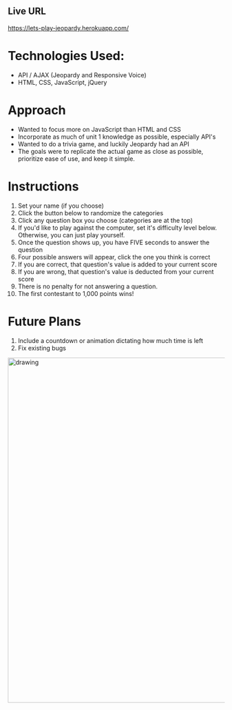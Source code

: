 ## Live URL
https://lets-play-jeopardy.herokuapp.com/

# Technologies Used:
* API / AJAX (Jeopardy and Responsive Voice)
* HTML, CSS, JavaScript, jQuery

# Approach
* Wanted to focus more on JavaScript than HTML and CSS
* Incorporate as much of unit 1 knowledge as possible, especially API's
* Wanted to do a trivia game, and luckily Jeopardy had an API
* The goals were to replicate the actual game as close as possible, prioritize ease of use, and keep it simple.

# Instructions
 1. Set your name (if you choose)
 2. Click the button below to randomize the categories
 3. Click any question box you choose (categories are at the top)
 4. If you'd like to play against the computer, set it's difficulty level below. Otherwise, you can just play yourself.
 5. Once the question shows up, you have FIVE seconds to answer the question
 6. Four possible answers will appear, click the one you think is correct
 7. If you are correct, that question's value is added to your current score
 8. If you are wrong, that question's value is deducted from your current score
 9. There is no penalty for not answering a question.
 10. The first contestant to 1,000 points wins!
 
# Future Plans
1. Include a countdown or animation dictating how much time is left
2. Fix existing bugs

<img src="https://user-images.githubusercontent.com/34493689/40591432-20e94346-61c6-11e8-98b2-556f8146b115.png" alt="drawing" width="800px" />
